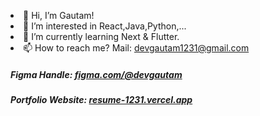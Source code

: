 
<html>
<body>
<p class="info">
<li>👋 Hi, I’m Gautam!</li>
<li>👀 I’m interested in React,Java,Python,...</li>
<li>🌱 I’m currently learning Next & Flutter.</li>
<li>📫 How to reach me? Mail: <a href="mailto:devgautam1231@gmail.com">devgautam1231@gmail.com</a>  </li>

</p>

<!--
<h3 class="head">My Skillset</h3>
<div class="container">

<div class="card">
<h4>Web Development</h4>
<li>React.js</li>
<li>Next.js</li>
<li>HTML,CSS,ES6</li>
</div>
<div class="card">
<h4>Web Scraping</h4>
<li>Scrapy</li>
<li>Selenium</li>
<li>bs4</li>
</div>
<div class="card">
<h4>Mobile Development</h4>
<li>Native with Kotlin/Java</li>
<li>React Native</li>
<li>Flutter</li>
</div>

</div>
-->
<h5 class="figma">Figma Handle: <a href="https://www.figma.com/@devgautam">figma.com/@devgautam</a></h5>
<h5 class="figma">Portfolio Website: <a href="https://resume-1231.vercel.app">resume-1231.vercel.app</a></h5>
</body>
</html>
<!---
DevGautam2000/DevGautam2000 is a ✨ special ✨ repository because its `README.md` (this file) appears on your GitHub profile.
You can click the Preview link to take a look at your changes.
--->
